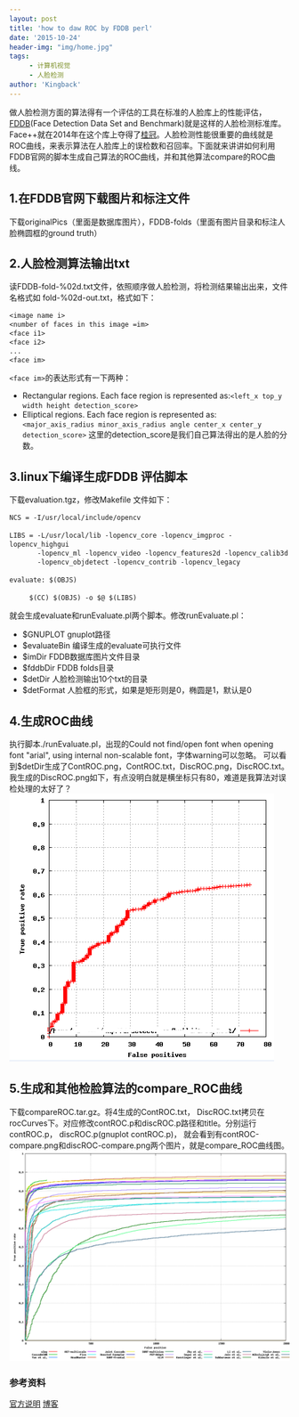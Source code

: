 ```yaml
---
layout: post
title: 'how to daw ROC by FDDB perl'
date: '2015-10-24'
header-img: "img/home.jpg"
tags:
     - 计算机视觉
     - 人脸检测
author: 'Kingback'
---
```


做人脸检测方面的算法得有一个评估的工具在标准的人脸库上的性能评估，[FDDB](http://vis-www.cs.umass.edu/fddb/)(Face Detection Data Set and Benchmark)就是这样的人脸检测标准库。Face++就在2014年在这个库上夺得了[桂冠](http://www.faceplusplus.com.cn/fddb/)。人脸检测性能很重要的曲线就是ROC曲线，来表示算法在人脸库上的误检数和召回率。下面就来讲讲如何利用FDDB官网的脚本生成自己算法的ROC曲线，并和其他算法compare的ROC曲线。


## 1.在FDDB官网下载图片和标注文件
下载originalPics（里面是数据库图片），FDDB-folds（里面有图片目录和标注人脸椭圆框的ground truth）

## 2.人脸检测算法输出txt
读FDDB-fold-%02d.txt文件，依照顺序做人脸检测，将检测结果输出出来，文件名格式如 fold-%02d-out.txt，格式如下：

    <image name i>
    <number of faces in this image =im>
    <face i1>
    <face i2>
    ...
    <face im>

`<face im>`的表达形式有一下两种：

- Rectangular regions. Each face region is represented as:`<left_x top_y width height detection_score>`
- Elliptical regions. Each face region is represented as: `<major_axis_radius minor_axis_radius angle center_x center_y detection_score>`
这里的detection_score是我们自己算法得出的是人脸的分数。

## 3.linux下编译生成FDDB 评估脚本
下载evaluation.tgz，修改Makefile 文件如下：

    NCS = -I/usr/local/include/opencv

    LIBS = -L/usr/local/lib -lopencv_core -lopencv_imgproc -lopencv_highgui
           -lopencv_ml -lopencv_video -lopencv_features2d -lopencv_calib3d
           -lopencv_objdetect -lopencv_contrib -lopencv_legacy

    evaluate: $(OBJS)

         $(CC) $(OBJS) -o $@ $(LIBS)

就会生成evaluate和runEvaluate.pl两个脚本。修改runEvaluate.pl：

- $GNUPLOT gnuplot路径
- $evaluateBin 编译生成的evaluate可执行文件
- $imDir  FDDB数据库图片文件目录
- $fddbDir FDDB folds目录
- $detDir 人脸检测输出10个txt的目录
- $detFormat 人脸框的形式，如果是矩形则是0，椭圆是1，默认是0

## 4.生成ROC曲线
执行脚本./runEvaluate.pl，出现的Could not find/open font when opening font "arial", using internal non-scalable font，字体warning可以忽略。
可以看到$detDir生成了ContROC.png，ContROC.txt，DiscROC.png，DiscROC.txt。我生成的DiscROC.png如下，有点没明白就是横坐标只有80，难道是我算法对误检处理的太好了？
![img](/img/2015/10/DiscROC.png)

## 5.生成和其他检脸算法的compare_ROC曲线
下载compareROC.tar.gz。将4生成的ContROC.txt， DiscROC.txt拷贝在rocCurves下。对应修改contROC.p和discROC.p路径和title。分别运行contROC.p， discROC.p(gnuplot contROC.p)， 就会看到有contROC-compare.png和discROC-compare.png两个图片，就是compare_ROC曲线图。
![img](/img/2015/10/discROC-compare.png)

### 参考资料
[官方说明](http://vis-www.cs.umass.edu/fddb/fddb.pdf)
[博客](http://blog.csdn.net/phoenix_zhou/article/details/47399819)
